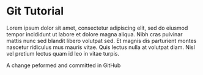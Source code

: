 # Git Tutorial
Lorem ipsum dolor sit amet, consectetur adipiscing elit, sed do eiusmod tempor incididunt ut labore et dolore magna aliqua. Nibh cras pulvinar mattis nunc sed blandit libero volutpat sed. Et magnis dis parturient montes nascetur ridiculus mus mauris vitae. Quis lectus nulla at volutpat diam. Nisl vel pretium lectus quam id leo in vitae turpis.




A change peformed and committed in GitHub

